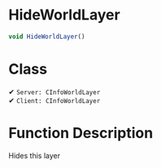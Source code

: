 # HideWorldLayer
```js
void HideWorldLayer()
```
# Class
✔ `Server: CInfoWorldLayer`  
✔ `Client: CInfoWorldLayer`  

# Function Description
Hides this layer
